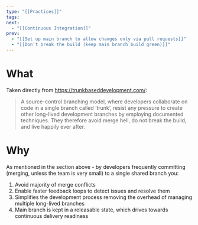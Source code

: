 ```yaml
---
type: "[[Practices]]"
tags: 
next:
  - "[[Continuous Integration]]"
prev:
  - "[[Set up main branch to allow changes only via pull requests]]"
  - "[[Don't break the build (keep main branch build green)]]"
---
```

# What
Taken directly from https://trunkbaseddevelopment.com/:
>A source-control branching model, where developers collaborate on code in a single branch called ‘trunk’, resist any pressure to create other long-lived development branches by employing documented techniques. They therefore avoid merge hell, do not break the build, and live happily ever after.
# Why
As mentioned in the section above - by developers frequently committing (merging, unless the team is very small) to a single shared branch you:
1. Avoid majority of merge conflicts
2. Enable faster feedback loops to detect issues and resolve them
3. Simplifies the development process removing the overhead of managing multiple long-lived branches
4. Main branch is kept in a releasable state, which drives towards continuous delivery readiness